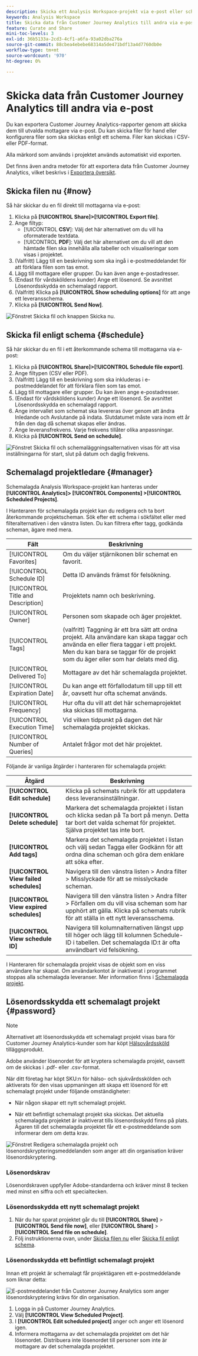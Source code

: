```yaml
---
description: Skicka ett Analysis Workspace-projekt via e-post eller schemalägg det för leverans.
keywords: Analysis Workspace
title: Skicka data från Customer Journey Analytics till andra via e-post
feature: Curate and Share
mini-toc-levels: 3
exl-id: 36b5133a-2cd3-4cf1-a6fa-93a02dba276a
source-git-commit: 88cbea4ebebe68314a5de471bdf13a4d7760db0e
workflow-type: tm+mt
source-wordcount: '970'
ht-degree: 0%

---
```


# Skicka data från Customer Journey Analytics till andra via e-post

Du kan exportera Customer Journey Analytics-rapporter genom att skicka dem till utvalda mottagare via e-post. Du kan skicka filer för hand eller konfigurera filer som ska skickas enligt ett schema. Filer kan skickas i CSV- eller PDF-format.

Alla märkord som används i projektet används automatiskt vid exporten.

Det finns även andra metoder för att exportera data från Customer Journey Analytics, vilket beskrivs i [Exportera översikt](/help/analysis-workspace/export/export-project-overview.md).

## Skicka filen nu {#now}

Så här skickar du en fil direkt till mottagarna via e-post:

1. Klicka på **[!UICONTROL Share]>[!UICONTROL Export file]**.
1. Ange filtyp:
   * [!UICONTROL **CSV**]: Välj det här alternativet om du vill ha oformaterade textdata.
   * [!UICONTROL **PDF**]: Välj det här alternativet om du vill att den hämtade filen ska innehålla alla tabeller och visualiseringar som visas i projektet.
1. (Valfritt) Lägg till en beskrivning som ska ingå i e-postmeddelandet för att förklara filen som tas emot.
1. Lägg till mottagare eller grupper. Du kan även ange e-postadresser.
1. (Endast för vårdsköldens kunder) Ange ett lösenord. Se avsnittet Lösenordsskydda en schemalagd rapport.
1. (Valfritt) Klicka på **[!UICONTROL Show scheduling options]** för att ange ett leveransschema.
1. Klicka på **[!UICONTROL Send Now]**.

![Fönstret Skicka fil och knappen Skicka nu.](assets/send-file-no-scheduling-options.JPG)

## Skicka fil enligt schema {#schedule}

Så här skickar du en fil i ett återkommande schema till mottagarna via e-post:

1. Klicka på **[!UICONTROL Share]>[!UICONTROL Schedule file export]**.
1. Ange filtypen (CSV eller PDF).
1. (Valfritt) Lägg till en beskrivning som ska inkluderas i e-postmeddelandet för att förklara filen som tas emot.
1. Lägg till mottagare eller grupper. Du kan även ange e-postadresser.
1. (Endast för vårdsköldens kunder) Ange ett lösenord. Se avsnittet Lösenordsskydda en schemalagd rapport.
1. Ange intervallet som schemat ska levereras över genom att ändra Inledande och Avslutande på indata. Slutdatumet måste vara inom ett år från den dag då schemat skapas eller ändras.
1. Ange leveransfrekvens. Varje frekvens tillåter olika anpassningar.
1. Klicka på **[!UICONTROL Send on schedule]**.

![Fönstret Skicka fil och schemaläggningsalternativen visas för att visa inställningarna för start, slut på datum och daglig frekvens.](assets/send-file.JPG)

## Schemalagd projektledare {#manager}

Schemalagda Analysis Workspace-projekt kan hanteras under **[!UICONTROL Analytics]> [!UICONTROL Components] >[!UICONTROL Scheduled Projects]**.

I Hanteraren för schemalagda projekt kan du redigera och ta bort återkommande projektscheman. Sök efter ett schema i sökfältet eller med filteralternativen i den vänstra listen. Du kan filtrera efter tagg, godkända scheman, ägare med mera.

| Fält | Beskrivning |
| --- | --- |
| [!UICONTROL Favorites] | Om du väljer stjärnikonen blir schemat en favorit. |
| [!UICONTROL Schedule ID] | Detta ID används främst för felsökning. |
| [!UICONTROL Title and Description] | Projektets namn och beskrivning. |
| [!UICONTROL Owner] | Personen som skapade och äger projektet. |
| [!UICONTROL Tags] | (valfritt) Taggning är ett bra sätt att ordna projekt. Alla användare kan skapa taggar och använda en eller flera taggar i ett projekt. Men du kan bara se taggar för de projekt som du äger eller som har delats med dig. |
| [!UICONTROL Delivered To] | Mottagare av det här schemalagda projektet. |
| [!UICONTROL Expiration Date] | Du kan ange ett förfallodatum till upp till ett år, oavsett hur ofta schemat används. |
| [!UICONTROL Frequency] | Hur ofta du vill att det här schemaprojektet ska skickas till mottagarna. |
| [!UICONTROL Execution Time] | Vid vilken tidpunkt på dagen det här schemalagda projektet skickas. |
| [!UICONTROL Number of Queries] | Antalet frågor mot det här projektet. |

Följande är vanliga åtgärder i hanteraren för schemalagda projekt:

| Åtgärd | Beskrivning |
|---|---|
| **[!UICONTROL Edit schedule]** | Klicka på schemats rubrik för att uppdatera dess leveransinställningar. |
| **[!UICONTROL Delete schedule]** | Markera det schemalagda projektet i listan och klicka sedan på Ta bort på menyn. Detta tar bort det valda schemat för projektet. Själva projektet tas inte bort. |
| **[!UICONTROL Add tags]** | Markera det schemalagda projektet i listan och välj sedan Tagga eller Godkänn för att ordna dina scheman och göra dem enklare att söka efter. |
| **[!UICONTROL View failed schedules]** | Navigera till den vänstra listen > Andra filter > Misslyckade för att se misslyckade scheman. |
| **[!UICONTROL View expired schedules]** | Navigera till den vänstra listen > Andra filter > Förfallen om du vill visa scheman som har upphört att gälla. Klicka på schemats rubrik för att ställa in ett nytt leveransschema. |
| **[!UICONTROL View schedule ID]** | Navigera till kolumnalternativen längst upp till höger och lägg till kolumnen Schedule-ID i tabellen. Det schemalagda ID:t är ofta användbart vid felsökning. |

I Hanteraren för schemalagda projekt visas de objekt som en viss användare har skapat. Om användarkontot är inaktiverat i programmet stoppas alla schemalagda leveranser.
Mer information finns i [Schemalagda projekt](/help/components/scheduled-projects-manager.md).

## Lösenordsskydda ett schemalagt projekt {#password}

>[!NOTE]
>
>Alternativet att lösenordsskydda ett schemalagt projekt visas bara för Customer Journey Analytics-kunder som har köpt [Hälsovårdssköld](https://business.adobe.com/solutions/industries/healthcare.html) tilläggsprodukt.

Adobe använder lösenordet för att kryptera schemalagda projekt, oavsett om de skickas i .pdf- eller .csv-format.

När ditt företag har köpt SKU:n för hälso- och sjukvårdsskölden och aktiverats för den visas uppmaningen att skapa ett lösenord för ett schemalagt projekt under följande omständigheter:

* När någon skapar ett nytt schemalagt projekt.

* När ett befintligt schemalagt projekt ska skickas. Det aktuella schemalagda projektet är inaktiverat tills lösenordsskydd finns på plats. Ägaren till det schemalagda projektet får ett e-postmeddelande som informerar dem om detta krav.

![Fönstret Redigera schemalagda projekt och lösenordskrypteringsmeddelanden som anger att din organisation kräver lösenordskryptering.](assets/password.png)

### Lösenordskrav

Lösenordskraven uppfyller Adobe-standarderna och kräver minst 8 tecken med minst en siffra och ett specialtecken.

### Lösenordsskydda ett nytt schemalagt projekt

1. När du har sparat projektet går du till **[!UICONTROL Share]** > **[!UICONTROL Send file now]**, eller **[!UICONTROL Share]** > **[!UICONTROL Send file on schedule]**.
1. Följ instruktionerna ovan, under [Skicka filen nu](https://experienceleague.adobe.com/docs/analytics-platform/using/cja-workspace/curate-share/t-schedule-report.html#now) eller [Skicka fil enligt schema](https://experienceleague.adobe.com/docs/analytics-platform/using/cja-workspace/curate-share/t-schedule-report.html#schedule).

### Lösenordsskydda ett befintligt schemalagt projekt

Innan ett projekt är schemalagt får projektägaren ett e-postmeddelande som liknar detta:

![E-postmeddelandet från Customer Journey Analytics som anger lösenordskryptering krävs för din organisation.](assets/email-password.png)

1. Logga in på Customer Journey Analytics.
1. Välj **[!UICONTROL View Scheduled Project]**.
1. I **[!UICONTROL Edit scheduled project]** anger och anger ett lösenord igen.
1. Informera mottagarna av det schemalagda projektet om det här lösenordet. Distribuera inte lösenordet till personer som inte är mottagare av det schemalagda projektet.
